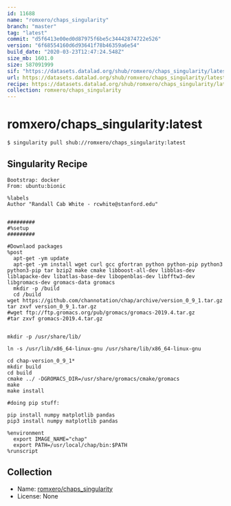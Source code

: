 ```yaml
---
id: 11688
name: "romxero/chaps_singularity"
branch: "master"
tag: "latest"
commit: "d5f6413e00ed0d87975f6be5c34442874722e526"
version: "6f68554160d6d93641f78b46359a6e54"
build_date: "2020-03-23T12:47:24.548Z"
size_mb: 1601.0
size: 587091999
sif: "https://datasets.datalad.org/shub/romxero/chaps_singularity/latest/2020-03-23-d5f6413e-6f685541/6f68554160d6d93641f78b46359a6e54.sif"
url: https://datasets.datalad.org/shub/romxero/chaps_singularity/latest/2020-03-23-d5f6413e-6f685541/
recipe: https://datasets.datalad.org/shub/romxero/chaps_singularity/latest/2020-03-23-d5f6413e-6f685541/Singularity
collection: romxero/chaps_singularity
---
```


# romxero/chaps_singularity:latest

```bash
$ singularity pull shub://romxero/chaps_singularity:latest
```

## Singularity Recipe

```singularity
Bootstrap: docker
From: ubuntu:bionic

%labels
Author "Randall Cab White - rcwhite@stanford.edu"


#########
#%setup
#########

#Downlaod packages
%post
  apt-get -ym update
  apt-get -ym install wget curl gcc gfortran python python-pip python3 python3-pip tar bzip2 make cmake libboost-all-dev libblas-dev liblapacke-dev libatlas-base-dev libopenblas-dev libfftw3-dev libgromacs-dev gromacs-data gromacs
  mkdir -p /build
  cd /build
wget https://github.com/channotation/chap/archive/version_0_9_1.tar.gz
tar zxvf version_0_9_1.tar.gz
#wget ftp://ftp.gromacs.org/pub/gromacs/gromacs-2019.4.tar.gz
#tar zxvf gromacs-2019.4.tar.gz


mkdir -p /usr/share/lib/

ln -s /usr/lib/x86_64-linux-gnu /usr/share/lib/x86_64-linux-gnu

cd chap-version_0_9_1*
mkdir build
cd build
cmake ../ -DGROMACS_DIR=/usr/share/gromacs/cmake/gromacs
make
make install

#doing pip stuff:

pip install numpy matplotlib pandas
pip3 install numpy matplotlib pandas

%environment
  export IMAGE_NAME="chap"
  export PATH=/usr/local/chap/bin:$PATH
%runscript
```

## Collection

 - Name: [romxero/chaps_singularity](https://github.com/romxero/chaps_singularity)
 - License: None

